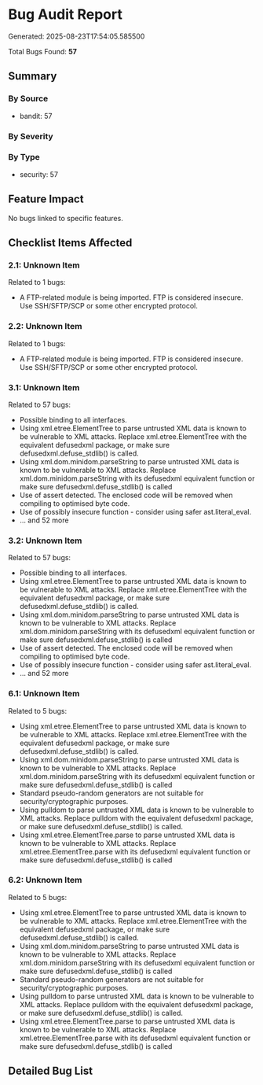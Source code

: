 # Bug Audit Report

Generated: 2025-08-23T17:54:05.585500

Total Bugs Found: **57**

## Summary

### By Source
- bandit: 57

### By Severity

### By Type
- security: 57

## Feature Impact

No bugs linked to specific features.

## Checklist Items Affected

### 2.1: Unknown Item
Related to 1 bugs:
- A FTP-related module is being imported.  FTP is considered insecure. Use SSH/SFTP/SCP or some other encrypted protocol.

### 2.2: Unknown Item
Related to 1 bugs:
- A FTP-related module is being imported.  FTP is considered insecure. Use SSH/SFTP/SCP or some other encrypted protocol.

### 3.1: Unknown Item
Related to 57 bugs:
- Possible binding to all interfaces.
- Using xml.etree.ElementTree to parse untrusted XML data is known to be vulnerable to XML attacks. Replace xml.etree.ElementTree with the equivalent defusedxml package, or make sure defusedxml.defuse_stdlib() is called.
- Using xml.dom.minidom.parseString to parse untrusted XML data is known to be vulnerable to XML attacks. Replace xml.dom.minidom.parseString with its defusedxml equivalent function or make sure defusedxml.defuse_stdlib() is called
- Use of assert detected. The enclosed code will be removed when compiling to optimised byte code.
- Use of possibly insecure function - consider using safer ast.literal_eval.
- ... and 52 more

### 3.2: Unknown Item
Related to 57 bugs:
- Possible binding to all interfaces.
- Using xml.etree.ElementTree to parse untrusted XML data is known to be vulnerable to XML attacks. Replace xml.etree.ElementTree with the equivalent defusedxml package, or make sure defusedxml.defuse_stdlib() is called.
- Using xml.dom.minidom.parseString to parse untrusted XML data is known to be vulnerable to XML attacks. Replace xml.dom.minidom.parseString with its defusedxml equivalent function or make sure defusedxml.defuse_stdlib() is called
- Use of assert detected. The enclosed code will be removed when compiling to optimised byte code.
- Use of possibly insecure function - consider using safer ast.literal_eval.
- ... and 52 more

### 6.1: Unknown Item
Related to 5 bugs:
- Using xml.etree.ElementTree to parse untrusted XML data is known to be vulnerable to XML attacks. Replace xml.etree.ElementTree with the equivalent defusedxml package, or make sure defusedxml.defuse_stdlib() is called.
- Using xml.dom.minidom.parseString to parse untrusted XML data is known to be vulnerable to XML attacks. Replace xml.dom.minidom.parseString with its defusedxml equivalent function or make sure defusedxml.defuse_stdlib() is called
- Standard pseudo-random generators are not suitable for security/cryptographic purposes.
- Using pulldom to parse untrusted XML data is known to be vulnerable to XML attacks. Replace pulldom with the equivalent defusedxml package, or make sure defusedxml.defuse_stdlib() is called.
- Using xml.etree.ElementTree.parse to parse untrusted XML data is known to be vulnerable to XML attacks. Replace xml.etree.ElementTree.parse with its defusedxml equivalent function or make sure defusedxml.defuse_stdlib() is called

### 6.2: Unknown Item
Related to 5 bugs:
- Using xml.etree.ElementTree to parse untrusted XML data is known to be vulnerable to XML attacks. Replace xml.etree.ElementTree with the equivalent defusedxml package, or make sure defusedxml.defuse_stdlib() is called.
- Using xml.dom.minidom.parseString to parse untrusted XML data is known to be vulnerable to XML attacks. Replace xml.dom.minidom.parseString with its defusedxml equivalent function or make sure defusedxml.defuse_stdlib() is called
- Standard pseudo-random generators are not suitable for security/cryptographic purposes.
- Using pulldom to parse untrusted XML data is known to be vulnerable to XML attacks. Replace pulldom with the equivalent defusedxml package, or make sure defusedxml.defuse_stdlib() is called.
- Using xml.etree.ElementTree.parse to parse untrusted XML data is known to be vulnerable to XML attacks. Replace xml.etree.ElementTree.parse with its defusedxml equivalent function or make sure defusedxml.defuse_stdlib() is called

## Detailed Bug List

